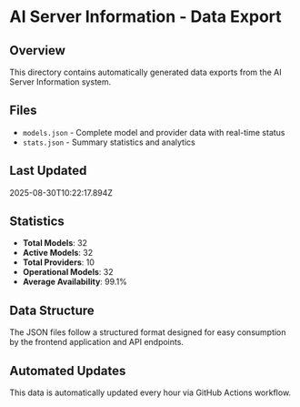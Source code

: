 # AI Server Information - Data Export

## Overview
This directory contains automatically generated data exports from the AI Server Information system.

## Files
- `models.json` - Complete model and provider data with real-time status
- `stats.json` - Summary statistics and analytics

## Last Updated
2025-08-30T10:22:17.894Z

## Statistics
- **Total Models**: 32
- **Active Models**: 32
- **Total Providers**: 10
- **Operational Models**: 32
- **Average Availability**: 99.1%

## Data Structure
The JSON files follow a structured format designed for easy consumption by the frontend application and API endpoints.

## Automated Updates
This data is automatically updated every hour via GitHub Actions workflow.
